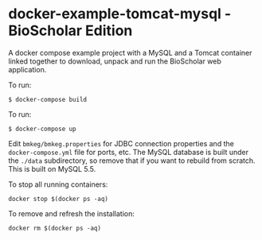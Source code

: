 # docker-example-tomcat-mysql - BioScholar Edition

A docker compose example project with a MySQL and a Tomcat container linked together to download, unpack and run the BioScholar web application. 

To run: 

	$ docker-compose build

To run: 

	$ docker-compose up

Edit `bmkeg/bmkeg.properties` for JDBC connection properties and the `docker-compose.yml` file for ports, etc.
The MySQL database is built under the `./data` subdirectory, so remove that if you want to rebuild from scratch. 
This is built on MySQL 5.5.

To stop all running containers: 
```
docker stop $(docker ps -aq)
```

To remove and refresh the installation: 
```
docker rm $(docker ps -aq)
```
